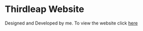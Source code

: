 # Thirdleap Website
Designed and Developed by me.
To view the website click <a href="https://suryanu.github.io/thirdleap/" target="_blank">here</a>
